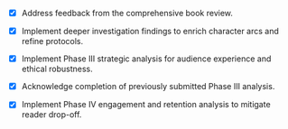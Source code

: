 - [x] Address feedback from the comprehensive book review.
- [x] Implement deeper investigation findings to enrich character arcs and refine protocols.
- [x] Implement Phase III strategic analysis for audience experience and ethical robustness.
- [x] Acknowledge completion of previously submitted Phase III analysis.
- [x] Implement Phase IV engagement and retention analysis to mitigate reader drop-off.
      